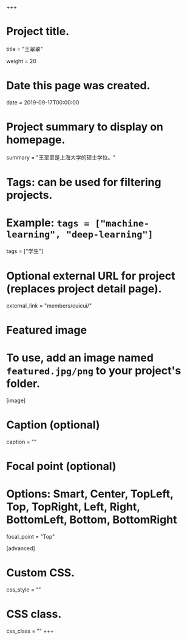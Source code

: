 +++
# Project title.
title = "王翠翠"

weight = 20

# Date this page was created.
date = 2019-09-17T00:00:00

# Project summary to display on homepage.
summary = "王翠翠是上海大学的硕士学位。"

# Tags: can be used for filtering projects.
# Example: `tags = ["machine-learning", "deep-learning"]`
tags = ["学生"]

# Optional external URL for project (replaces project detail page).
external_link = "members/cuicui/"

# Featured image
# To use, add an image named `featured.jpg/png` to your project's folder. 
[image]
  # Caption (optional)
  caption = ""

  # Focal point (optional)
  # Options: Smart, Center, TopLeft, Top, TopRight, Left, Right, BottomLeft, Bottom, BottomRight
  focal_point = "Top"

[advanced]
 # Custom CSS.
 css_style = ""

 # CSS class.
 css_class = ""
+++
